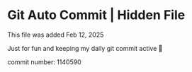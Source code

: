 # Git Auto Commit | Hidden File

This file was added Feb 12, 2025

Just for fun and keeping my daily git commit active 🤪

commit number: 1140590
